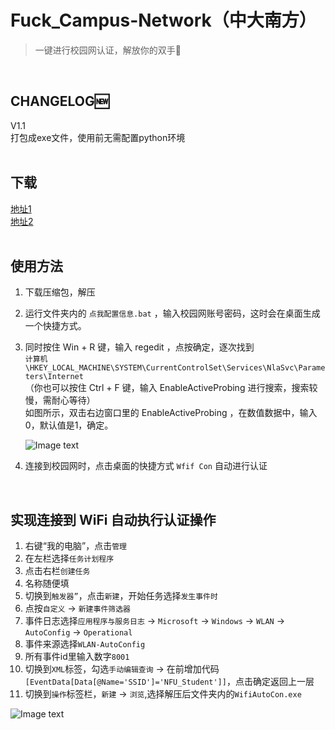 # Fuck_Campus-Network（中大南方）
>一键进行校园网认证，解放你的双手:grimacing:
<br>

## CHANGELOG:new:  
V1.1  
打包成exe文件，使用前无需配置python环境
<br><br>

## 下载  
[地址1](https://wwa.lanzous.com/iOErFgg95ne)  
[地址2](https://github.com/bqliang/Fuck_Campus-Network/releases/download/V1.1/Fuck_Campus-Network.-.V1.1.zip)  
<br>

## 使用方法
1. 下载压缩包，解压
2. 运行文件夹内的 ```点我配置信息.bat``` ，输入校园网账号密码，这时会在桌面生成一个快捷方式。
3. 同时按住 Win + R 键，输入 regedit ，点按确定，逐次找到  
   ```计算机\HKEY_LOCAL_MACHINE\SYSTEM\CurrentControlSet\Services\NlaSvc\Parameters\Internet```  
   （你也可以按住 Ctrl + F 键，输入 EnableActiveProbing 进行搜索，搜索较慢，需耐心等待）  
   如图所示，双击右边窗口里的 EnableActiveProbing ，在数值数据中，输入0，默认值是1，确定。
   
   ![Image text](https://img-blog.csdn.net/20160511100609551)
   
4. 连接到校园网时，点击桌面的快捷方式 ```Wfif Con``` 自动进行认证
<br>

## 实现连接到 WiFi 自动执行认证操作
1. 右键“我的电脑”，点击```管理```
2. 在左栏选择```任务计划程序```
3. 点击右栏```创建任务```
4. 名称随便填
5. 切换到```触发器”```，点击```新建```，开始任务选择```发生事件时```
6. 点按```自定义``` -> ```新建事件筛选器```
7. 事件日志选择```应用程序与服务日志``` -> ```Microsoft``` -> ```Windows``` -> ```WLAN``` -> ```AutoConfig``` -> ```Operational```
8. 事件来源选择```WLAN-AutoConfig```
9. 所有事件id里输入数字```8001```
10. 切换到```XML```标签，勾选```手动编辑查询``` -> 在</Select>前增加代码```[EventData[Data[@Name='SSID']='NFU_Student']]```，点击确定返回上一层
11. 切换到```操作```标签栏，```新建``` -> ```浏览```,选择解压后文件夹内的```WifiAutoCon.exe```

![Image text](https://pic2.zhimg.com/80/v2-ab3248fc843aaa4a6a0e2f922794525a_720w.jpg?source=1940ef5c)

